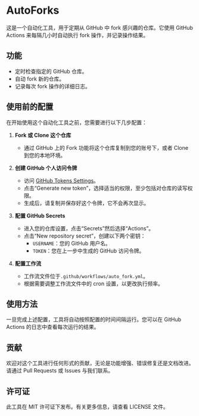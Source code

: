 # AutoForks

这是一个自动化工具，用于定期从 GitHub 中 fork 感兴趣的仓库。它使用 GitHub Actions 来每隔几小时自动执行 fork 操作，并记录操作结果。

## 功能

- 定时检查指定的 GitHub 仓库。
- 自动 fork 新的仓库。
- 记录每次 fork 操作的详细日志。

## 使用前的配置

在开始使用这个自动化工具之前，您需要进行以下几步配置：

1. **Fork 或 Clone 这个仓库**

   - 通过 GitHub 上的 Fork 功能将这个仓库复制到您的账号下，或者 Clone 到您的本地环境。

2. **创建 GitHub 个人访问令牌**

   - 访问 [GitHub Tokens Settings](https://github.com/settings/tokens)。
   - 点击“Generate new token”，选择适当的权限，至少包括对仓库的读写权限。
   - 生成后，请复制并保存好这个令牌，它不会再次显示。

3. **配置 GitHub Secrets**

   - 进入您的仓库设置，点击“Secrets”然后选择“Actions”。
   - 点击“New repository secret”，创建以下两个密钥：
     - `USERNAME`：您的 GitHub 用户名。
     - `TOKEN`：您在上一步中生成的 GitHub 访问令牌。

4. **配置工作流**
   - 工作流文件位于`.github/workflows/auto_fork.yml`。
   - 根据需要调整工作流文件中的 cron 设置，以更改执行频率。

## 使用方法

一旦完成上述配置，工具将自动按照配置的时间间隔运行。您可以在 GitHub Actions 的日志中查看每次运行的结果。

## 贡献

欢迎对这个工具进行任何形式的贡献，无论是功能增强、错误修复还是文档改进。请通过 Pull Requests 或 Issues 与我们联系。

## 许可证

此工具在 MIT 许可证下发布。有关更多信息，请查看 LICENSE 文件。
